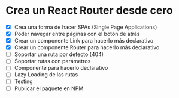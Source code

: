 # Crea un React Router desde cero

- [x] Crea una forma de hacer SPAs (Single Page Applications)
- [x] Poder navegar entre páginas con el botón de atrás
- [x] Crear un componente Link para hacerlo más declarativo
- [x] Crear un componente Router para hacerlo más declarativo
- [ ] Soportar una ruta por defecto (404)
- [ ] Soportar rutas con parámetros
- [ ] Componente <Route /> para hacerlo declarativo
- [ ] Lazy Loading de las rutas
- [ ] Testing
- [ ] Publicar el paquete en NPM
